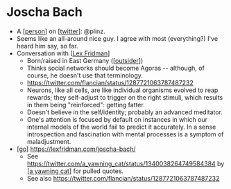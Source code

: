 # Joscha Bach
- A [[person]] on [[twitter]]: @plinz.
- Seems like an all-around nice guy. I agree with most (everything?) I've heard him say, so far.
- Conversation with [[Lex Fridman]]
  - Born/raised in East Germany ([[outsider]])
  - Thinks social networks should become Agoras -- although, of course, he doesn't use that terminology.
  - https://twitter.com/flancian/status/1287721063787487232
  - Neurons, like all cells, are like individual organisms evolved to reap rewards; they self-adjust to trigger on the right stimuli, which results in them being "reinforced": getting fatter.
  - Doesn't believe in the self/identity; probably an advanced meditator.
  - One's attention is focused by default on instances in which our internal models of the world fail to predict it accurately. In a sense introspection and fascination with mental processes is a symptom of maladjustment.
- [[go]] https://lexfridman.com/joscha-bach/
  - See https://twitter.com/a_yawning_cat/status/1340038264749584384 by [[a yawning cat]] for pulled quotes.
  - See also https://twitter.com/flancian/status/1287721063787487232


[//begin]: # "Autogenerated link references for markdown compatibility"
[person]: person "Person"
[twitter]: twitter "Twitter"
[Lex Fridman]: lex-fridman "Lex Fridman"
[outsider]: outsider "Outsider"
[go]: go "Go"
[a yawning cat]: a-yawning-cat "A Yawning Cat"
[//end]: # "Autogenerated link references"